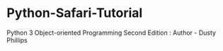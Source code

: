 # Python-Safari-Tutorial
Python 3 Object-oriented Programming Second Edition : Author - Dusty Phillips
